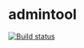 # admintool

[![Build status](https://ci.appveyor.com/api/projects/status/52q5udemls3s65by?svg=true)](https://ci.appveyor.com/project/Jan200101/admintool)
